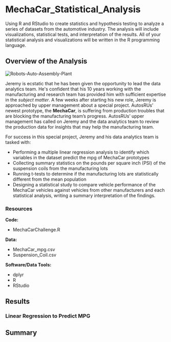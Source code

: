 # MechaCar_Statistical_Analysis
Using R and RStudio to create statistics and hypothesis testing to analyze a series of datasets from the automotive industry. The analysis will include visualizations, statistical tests, and interpretation of the results. All of your statistical analysis and visualizations will be written in the R programming language.

## Overview of the Analysis
![Robots-Auto-Assembly-Plant](https://user-images.githubusercontent.com/94148420/161385529-6336209c-c61f-4472-a030-892ee2134340.jpg)


Jeremy is ecstatic that he has been given the opportunity to lead the data analytics team. He's confident that his 10 years working with the manufacturing and research team has provided him with sufficient expertise in the *subject matter*.  A few weeks after starting his new role, Jeremy is approached by upper management about a special project. AutosRUs’ newest prototype, the **MechaCar**, is suffering from production troubles that are blocking the manufacturing team’s progress. AutosRUs’ upper management has called on Jeremy and the data analytics team to review the production data for insights that may help the manufacturing team.

For success in this special project, Jeremy and his data analytics team is tasked with:
* Performing a multiple linear regression analysis to identify which variables in the dataset predict the mpg of MechaCar prototypes
* Collecting summary statistics on the pounds per square inch (PSI) of the suspension coils from the manufacturing lots
* Running t-tests to determine if the manufacturing lots are statistically different from the mean population
* Designing a statistical study to compare vehicle performance of the MechaCar vehicles against vehicles from other manufacturers and each statistical analysis, writing a summary interpretation of the findings.


### Resources
**Code:**
* MechaCarChallenge.R

**Data:**
* MechaCar_mpg.csv
* Suspension_Coil.csv

**Software/Data Tools:**
* dplyr
* R
* RStudio

## Results
### Linear Regression to Predict MPG


## Summary


